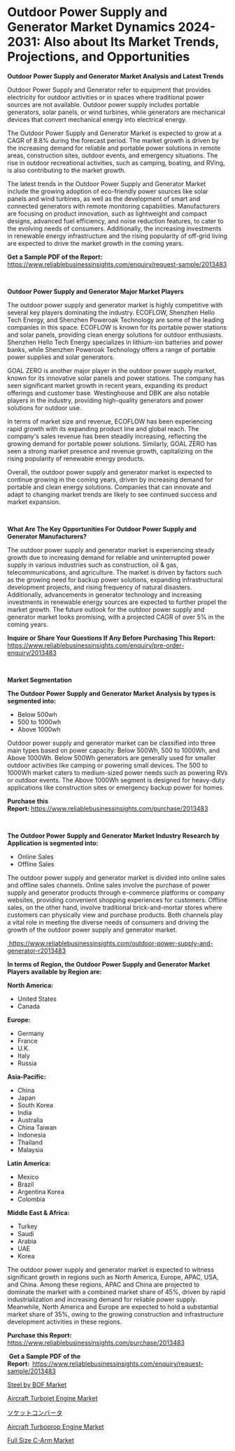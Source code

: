 <p><h1>Outdoor Power Supply and Generator Market Dynamics 2024-2031: Also about Its Market Trends, Projections, and Opportunities</h1></p><p><strong>Outdoor Power Supply and Generator Market Analysis and Latest Trends</strong></p>
<p><p>Outdoor Power Supply and Generator refer to equipment that provides electricity for outdoor activities or in spaces where traditional power sources are not available. Outdoor power supply includes portable generators, solar panels, or wind turbines, while generators are mechanical devices that convert mechanical energy into electrical energy.</p><p>The Outdoor Power Supply and Generator Market is expected to grow at a CAGR of 8.8% during the forecast period. The market growth is driven by the increasing demand for reliable and portable power solutions in remote areas, construction sites, outdoor events, and emergency situations. The rise in outdoor recreational activities, such as camping, boating, and RVing, is also contributing to the market growth.</p><p>The latest trends in the Outdoor Power Supply and Generator Market include the growing adoption of eco-friendly power sources like solar panels and wind turbines, as well as the development of smart and connected generators with remote monitoring capabilities. Manufacturers are focusing on product innovation, such as lightweight and compact designs, advanced fuel efficiency, and noise reduction features, to cater to the evolving needs of consumers. Additionally, the increasing investments in renewable energy infrastructure and the rising popularity of off-grid living are expected to drive the market growth in the coming years.</p></p>
<p><strong>Get a Sample PDF of the Report:&nbsp;</strong> <a href="https://www.reliablebusinessinsights.com/enquiry/request-sample/2013483">https://www.reliablebusinessinsights.com/enquiry/request-sample/2013483</a></p>
<p>&nbsp;</p>
<p><strong>Outdoor Power Supply and Generator Major Market Players</strong></p>
<p><p>The outdoor power supply and generator market is highly competitive with several key players dominating the industry. ECOFLOW, Shenzhen Hello Tech Energy, and Shenzhen Poweroak Technology are some of the leading companies in this space. ECOFLOW is known for its portable power stations and solar panels, providing clean energy solutions for outdoor enthusiasts. Shenzhen Hello Tech Energy specializes in lithium-ion batteries and power banks, while Shenzhen Poweroak Technology offers a range of portable power supplies and solar generators.</p><p>GOAL ZERO is another major player in the outdoor power supply market, known for its innovative solar panels and power stations. The company has seen significant market growth in recent years, expanding its product offerings and customer base. Westinghouse and DBK are also notable players in the industry, providing high-quality generators and power solutions for outdoor use.</p><p>In terms of market size and revenue, ECOFLOW has been experiencing rapid growth with its expanding product line and global reach. The company's sales revenue has been steadily increasing, reflecting the growing demand for portable power solutions. Similarly, GOAL ZERO has seen a strong market presence and revenue growth, capitalizing on the rising popularity of renewable energy products.</p><p>Overall, the outdoor power supply and generator market is expected to continue growing in the coming years, driven by increasing demand for portable and clean energy solutions. Companies that can innovate and adapt to changing market trends are likely to see continued success and market expansion.</p></p>
<p>&nbsp;</p>
<p><strong>What Are The Key Opportunities For Outdoor Power Supply and Generator Manufacturers?</strong></p>
<p><p>The outdoor power supply and generator market is experiencing steady growth due to increasing demand for reliable and uninterrupted power supply in various industries such as construction, oil & gas, telecommunications, and agriculture. The market is driven by factors such as the growing need for backup power solutions, expanding infrastructural development projects, and rising frequency of natural disasters. Additionally, advancements in generator technology and increasing investments in renewable energy sources are expected to further propel the market growth. The future outlook for the outdoor power supply and generator market looks promising, with a projected CAGR of over 5% in the coming years.</p></p>
<p><strong>Inquire or Share Your Questions If Any Before Purchasing This Report:</strong> <a href="https://www.reliablebusinessinsights.com/enquiry/pre-order-enquiry/2013483">https://www.reliablebusinessinsights.com/enquiry/pre-order-enquiry/2013483</a></p>
<p>&nbsp;</p>
<p><strong>Market Segmentation</strong></p>
<p><strong>The Outdoor Power Supply and Generator Market Analysis by types is segmented into:</strong></p>
<p><ul><li>Below 500wh</li><li>500 to 1000wh</li><li>Above 1000wh</li></ul></p>
<p><p>Outdoor power supply and generator market can be classified into three main types based on power capacity: Below 500Wh, 500 to 1000Wh, and Above 1000Wh. Below 500Wh generators are generally used for smaller outdoor activities like camping or powering small devices. The 500 to 1000Wh market caters to medium-sized power needs such as powering RVs or outdoor events. The Above 1000Wh segment is designed for heavy-duty applications like construction sites or emergency backup power for homes.</p></p>
<p><strong>Purchase this Report:&nbsp;</strong><a href="https://www.reliablebusinessinsights.com/purchase/2013483">https://www.reliablebusinessinsights.com/purchase/2013483</a></p>
<p>&nbsp;</p>
<p><strong>The Outdoor Power Supply and Generator Market Industry Research by Application is segmented into:</strong></p>
<p><ul><li>Online Sales</li><li>Offline Sales</li></ul></p>
<p><p>The outdoor power supply and generator market is divided into online sales and offline sales channels. Online sales involve the purchase of power supply and generator products through e-commerce platforms or company websites, providing convenient shopping experiences for customers. Offline sales, on the other hand, involve traditional brick-and-mortar stores where customers can physically view and purchase products. Both channels play a vital role in meeting the diverse needs of consumers and driving the growth of the outdoor power supply and generator market.</p></p>
<p><a href="https://www.reliablebusinessinsights.com/outdoor-power-supply-and-generator-r2013483">&nbsp;https://www.reliablebusinessinsights.com/outdoor-power-supply-and-generator-r2013483</a></p>
<p><strong>In terms of Region, the Outdoor Power Supply and Generator Market Players available by Region are:</strong></p>
<p>
    <p> <strong> North America: </strong>
        <ul>
            <li>United States</li>
            <li>Canada</li>
        </ul>
        </p> 
    <p> <strong> Europe: </strong>
        <ul>
            <li>Germany</li>
            <li>France</li>
            <li>U.K.</li>
            <li>Italy</li>
            <li>Russia</li>
        </ul>
        </p> 
    <p> <strong> Asia-Pacific: </strong>
        <ul>
            <li>China</li>
            <li>Japan</li>
            <li>South Korea</li>
            <li>India</li>
            <li>Australia</li>
            <li>China Taiwan</li>
            <li>Indonesia</li>
            <li>Thailand</li>
            <li>Malaysia</li>
        </ul>
        </p> 
    <p> <strong> Latin America: </strong>
        <ul>
            <li>Mexico</li>
            <li>Brazil</li>
            <li>Argentina Korea</li>
            <li>Colombia</li>
        </ul>
        </p> 
    <p> <strong> Middle East & Africa: </strong>
        <ul>
            <li>Turkey</li>
            <li>Saudi</li>
            <li>Arabia</li>
            <li>UAE</li>
            <li>Korea</li>
        </ul>
    </p>
    </p>
<p><p>The outdoor power supply and generator market is expected to witness significant growth in regions such as North America, Europe, APAC, USA, and China. Among these regions, APAC and China are projected to dominate the market with a combined market share of 45%, driven by rapid industrialization and increasing demand for reliable power supply. Meanwhile, North America and Europe are expected to hold a substantial market share of 35%, owing to the growing construction and infrastructure development activities in these regions.</p></p>
<p><strong>Purchase this Report: </strong><a href="https://www.reliablebusinessinsights.com/purchase/2013483">https://www.reliablebusinessinsights.com/purchase/2013483</a></p>
<p>&nbsp;<strong>Get a Sample PDF of the Report:&nbsp;&nbsp;</strong><a href="https://www.reliablebusinessinsights.com/enquiry/request-sample/2013483">https://www.reliablebusinessinsights.com/enquiry/request-sample/2013483</a></p>
<p><strong></strong></p>
<p><p><a href="https://www.linkedin.com/pulse/steel-bof-market-outlook-forecast-from-2024-2031-kantelligence-gxbzf">Steel by BOF Market</a></p><p><a href="https://github.com/gdfhhhj/Market-Research-Report-List-5/blob/main/aircraft-turbojet-engine-market.md">Aircraft Turbojet Engine Market</a></p><p><a href="https://github.com/EthanMorar2011/Market-Research-Report-List-2/blob/main/7733397165502.md">ソケットコンバータ</a></p><p><a href="https://github.com/julyju69/Market-Research-Report-List-4/blob/main/aircraft-turboprop-engine-market.md">Aircraft Turboprop Engine Market</a></p><p><a href="https://www.linkedin.com/pulse/full-size-c-arm-market-growing-cagr-8-report-covers-analysis-y8igc">Full Size C-Arm Market</a></p></p>